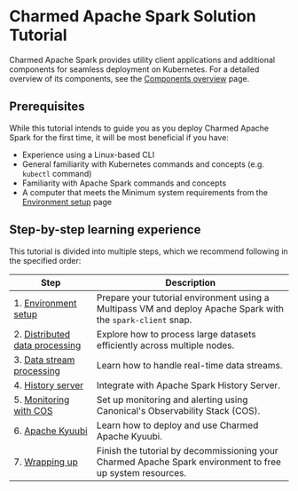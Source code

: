 # Charmed Apache Spark Solution Tutorial

Charmed Apache Spark provides utility client applications and additional components for seamless deployment on Kubernetes. For a detailed overview of its components, see the [Components overview](/t/11685) page.

## Prerequisites

While this tutorial intends to guide you as you deploy Charmed Apache Spark for the first time, it will be most beneficial if you have:

* Experience using a Linux-based CLI
* General familiarity with Kubernetes commands and concepts (e.g. `kubectl` command)
* Familiarity with Apache Spark commands and concepts
* A computer that meets the Minimum system requirements from the [Environment setup]() page

## Step-by-step learning experience

This tutorial is divided into multiple steps, which we recommend following in the specified order:

| Step | Description |
| ------- | ---------- |
| 1. [Environment setup](/t/13233) | Prepare your tutorial environment using a Multipass VM and deploy Apache Spark with the `spark-client` snap.|
| 2. [Distributed data processing](/t/13232) | Explore how to process large datasets efficiently across multiple nodes.|
| 3. [Data stream processing](/t/13230) | Learn how to handle real-time data streams.|
| 4. [History server](/t/17354) | Integrate with Apache Spark History Server.|
| 5. [Monitoring with COS](/t/13225) | Set up monitoring and alerting using Canonical's Observability Stack (COS).|
| 6. [Apache Kyuubi](/t/17354) | Learn how to deploy and use Charmed Apache Kyuubi.|
| 7. [Wrapping up](/t/13224) | Finish the tutorial by decommissioning your Charmed Apache Spark environment to free up system resources.|